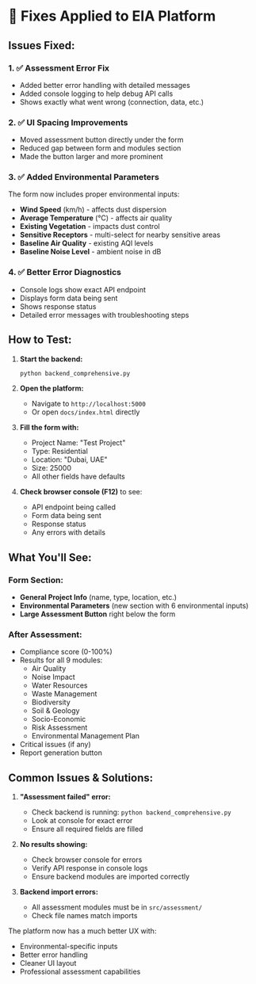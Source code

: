 # 🔧 Fixes Applied to EIA Platform

## Issues Fixed:

### 1. ✅ **Assessment Error Fix**
- Added better error handling with detailed messages
- Added console logging to help debug API calls
- Shows exactly what went wrong (connection, data, etc.)

### 2. ✅ **UI Spacing Improvements**
- Moved assessment button directly under the form
- Reduced gap between form and modules section
- Made the button larger and more prominent

### 3. ✅ **Added Environmental Parameters**
The form now includes proper environmental inputs:
- **Wind Speed** (km/h) - affects dust dispersion
- **Average Temperature** (°C) - affects air quality
- **Existing Vegetation** - impacts dust control
- **Sensitive Receptors** - multi-select for nearby sensitive areas
- **Baseline Air Quality** - existing AQI levels
- **Baseline Noise Level** - ambient noise in dB

### 4. ✅ **Better Error Diagnostics**
- Console logs show exact API endpoint
- Displays form data being sent
- Shows response status
- Detailed error messages with troubleshooting steps

## How to Test:

1. **Start the backend:**
   ```bash
   python backend_comprehensive.py
   ```

2. **Open the platform:**
   - Navigate to `http://localhost:5000`
   - Or open `docs/index.html` directly

3. **Fill the form with:**
   - Project Name: "Test Project"
   - Type: Residential
   - Location: "Dubai, UAE"
   - Size: 25000
   - All other fields have defaults

4. **Check browser console (F12)** to see:
   - API endpoint being called
   - Form data being sent
   - Response status
   - Any errors with details

## What You'll See:

### Form Section:
- **General Project Info** (name, type, location, etc.)
- **Environmental Parameters** (new section with 6 environmental inputs)
- **Large Assessment Button** right below the form

### After Assessment:
- Compliance score (0-100%)
- Results for all 9 modules:
  - Air Quality
  - Noise Impact
  - Water Resources
  - Waste Management
  - Biodiversity
  - Soil & Geology
  - Socio-Economic
  - Risk Assessment
  - Environmental Management Plan
- Critical issues (if any)
- Report generation button

## Common Issues & Solutions:

1. **"Assessment failed" error:**
   - Check backend is running: `python backend_comprehensive.py`
   - Look at console for exact error
   - Ensure all required fields are filled

2. **No results showing:**
   - Check browser console for errors
   - Verify API response in console logs
   - Ensure backend modules are imported correctly

3. **Backend import errors:**
   - All assessment modules must be in `src/assessment/`
   - Check file names match imports

The platform now has a much better UX with:
- Environmental-specific inputs
- Better error handling
- Cleaner UI layout
- Professional assessment capabilities